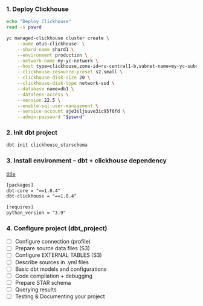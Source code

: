 
### 1. Deploy Clickhouse

```bash
echo "Deploy Clickhouse"
read -s pswrd

yc managed-clickhouse cluster create \
	--name otus-clickhouse- \
	--shard-name shard1 \
	--environment production \
	--network-name my-yc-network \
    --host type=clickhouse,zone-id=ru-central1-b,subnet-name=my-yc-subnet-b \
	--clickhouse-resource-preset s2.small \
	--clickhouse-disk-size 20 \
	--clickhouse-disk-type network-ssd \
	--database name=db1 \
	--datalens-access \
	--version 22.5 \
	--enable-sql-user-management \
	--service-account aje3sljsuve3ic95f6fd \
	--admin-password "$pswrd" 
```

### 2. Init dbt project

```bash
dbt init clickhouse_starschema
```

### 3. Install environment – dbt + clickhouse dependency

[title](Pipfile)

```txt
[packages]
dbt-core = "==1.0.4"
dbt-clickhouse = "==1.0.4"

[requires]
python_version = "3.9"
```

### 4. Configure project (dbt_project)


- [ ] Configure connection (profile)
- [ ] Prepare source data files (S3)
- [ ] Configure EXTERNAL TABLES (S3)
- [ ] Describe sources in .yml files
- [ ] Basic dbt models and configurations
- [ ] Code compilation + debugging
- [ ] Prepare STAR schema
- [ ] Querying results
- [ ] Testing & Documenting your project